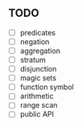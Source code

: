 ## TODO

* [ ] predicates
* [ ] negation
* [ ] aggregation
* [ ] stratum
* [ ] disjunction
* [ ] magic sets
* [ ] function symbol
* [ ] arithmetic
* [ ] range scan
* [ ] public API